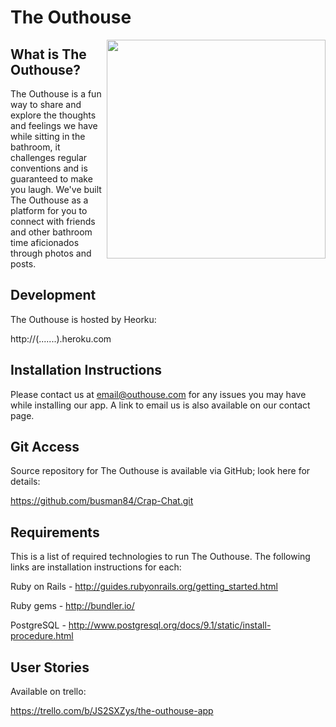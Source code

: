 # The Outhouse 
<img src="http://vignette4.wikia.nocookie.net/theregularshow/images/6/6f/S6E13.058_Rigby_Leaves_the_Outhouse.png/revision/latest?cb=20150201041300" align="right" width="350px"  />

What is The Outhouse?
------------------

The Outhouse is a fun way to share and explore the thoughts and feelings we have while sitting in the bathroom, it challenges regular conventions and is guaranteed to make you laugh. We've built The Outhouse as a platform for you to connect with friends and other bathroom time aficionados through photos and posts. 

Development
-----------

The Outhouse is hosted by Heorku:

  http://(.......).heroku.com

Installation Instructions
-------------

Please contact us at <email@outhouse.com> for any issues you may have while installing our app. A link to email us is also available on our contact page.

Git Access
----------

Source repository for The Outhouse is available via GitHub; look here for details:

  https://github.com/busman84/Crap-Chat.git

Requirements
-------------------

This is a list of required technologies to run The Outhouse. The following links are installation instructions for each:
 
 Ruby on Rails - http://guides.rubyonrails.org/getting_started.html
 
 Ruby gems - http://bundler.io/
 
 PostgreSQL - http://www.postgresql.org/docs/9.1/static/install-procedure.html

User Stories
------------

Available on trello:

https://trello.com/b/JS2SXZys/the-outhouse-app
